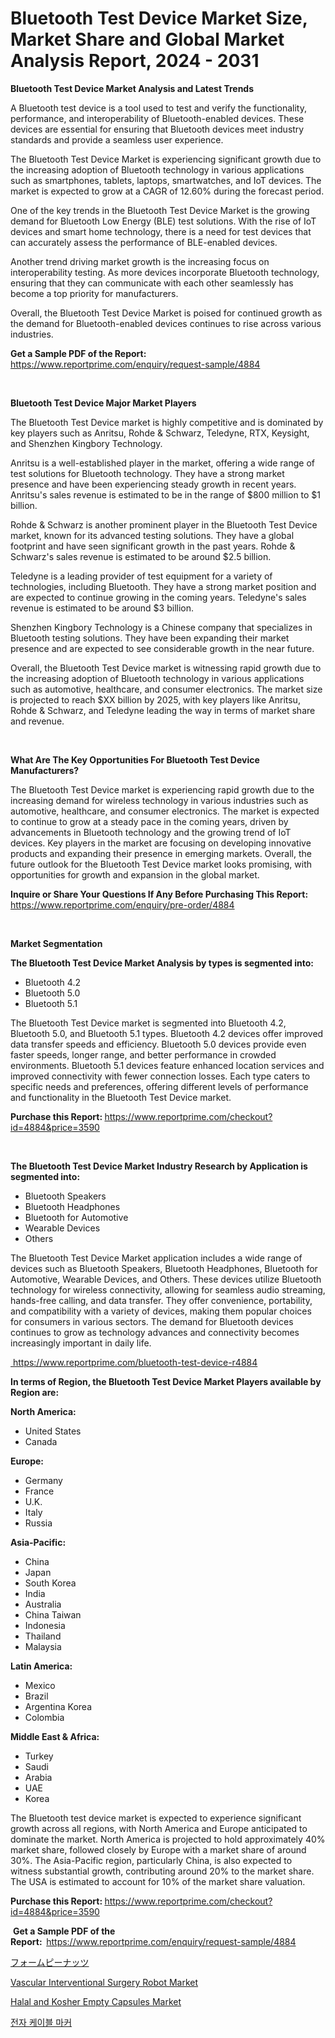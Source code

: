<p><h1>Bluetooth Test Device Market Size, Market Share and Global Market Analysis Report, 2024 - 2031</h1></p><p><strong>Bluetooth Test Device Market Analysis and Latest Trends</strong></p>
<p><p>A Bluetooth test device is a tool used to test and verify the functionality, performance, and interoperability of Bluetooth-enabled devices. These devices are essential for ensuring that Bluetooth devices meet industry standards and provide a seamless user experience.</p><p>The Bluetooth Test Device Market is experiencing significant growth due to the increasing adoption of Bluetooth technology in various applications such as smartphones, tablets, laptops, smartwatches, and IoT devices. The market is expected to grow at a CAGR of 12.60% during the forecast period.</p><p>One of the key trends in the Bluetooth Test Device Market is the growing demand for Bluetooth Low Energy (BLE) test solutions. With the rise of IoT devices and smart home technology, there is a need for test devices that can accurately assess the performance of BLE-enabled devices.</p><p>Another trend driving market growth is the increasing focus on interoperability testing. As more devices incorporate Bluetooth technology, ensuring that they can communicate with each other seamlessly has become a top priority for manufacturers.</p><p>Overall, the Bluetooth Test Device Market is poised for continued growth as the demand for Bluetooth-enabled devices continues to rise across various industries.</p></p>
<p><strong>Get a Sample PDF of the Report:&nbsp;</strong> <a href="https://www.reportprime.com/enquiry/request-sample/4884">https://www.reportprime.com/enquiry/request-sample/4884</a></p>
<p>&nbsp;</p>
<p><strong>Bluetooth Test Device Major Market Players</strong></p>
<p><p>The Bluetooth Test Device market is highly competitive and is dominated by key players such as Anritsu, Rohde & Schwarz, Teledyne, RTX, Keysight, and Shenzhen Kingbory Technology.</p><p>Anritsu is a well-established player in the market, offering a wide range of test solutions for Bluetooth technology. They have a strong market presence and have been experiencing steady growth in recent years. Anritsu's sales revenue is estimated to be in the range of $800 million to $1 billion.</p><p>Rohde & Schwarz is another prominent player in the Bluetooth Test Device market, known for its advanced testing solutions. They have a global footprint and have seen significant growth in the past years. Rohde & Schwarz's sales revenue is estimated to be around $2.5 billion.</p><p>Teledyne is a leading provider of test equipment for a variety of technologies, including Bluetooth. They have a strong market position and are expected to continue growing in the coming years. Teledyne's sales revenue is estimated to be around $3 billion.</p><p>Shenzhen Kingbory Technology is a Chinese company that specializes in Bluetooth testing solutions. They have been expanding their market presence and are expected to see considerable growth in the near future.</p><p>Overall, the Bluetooth Test Device market is witnessing rapid growth due to the increasing adoption of Bluetooth technology in various applications such as automotive, healthcare, and consumer electronics. The market size is projected to reach $XX billion by 2025, with key players like Anritsu, Rohde & Schwarz, and Teledyne leading the way in terms of market share and revenue.</p></p>
<p>&nbsp;</p>
<p><strong>What Are The Key Opportunities For Bluetooth Test Device Manufacturers?</strong></p>
<p><p>The Bluetooth Test Device market is experiencing rapid growth due to the increasing demand for wireless technology in various industries such as automotive, healthcare, and consumer electronics. The market is expected to continue to grow at a steady pace in the coming years, driven by advancements in Bluetooth technology and the growing trend of IoT devices. Key players in the market are focusing on developing innovative products and expanding their presence in emerging markets. Overall, the future outlook for the Bluetooth Test Device market looks promising, with opportunities for growth and expansion in the global market.</p></p>
<p><strong>Inquire or Share Your Questions If Any Before Purchasing This Report:</strong> <a href="https://www.reportprime.com/enquiry/pre-order/4884">https://www.reportprime.com/enquiry/pre-order/4884</a></p>
<p>&nbsp;</p>
<p><strong>Market Segmentation</strong></p>
<p><strong>The Bluetooth Test Device Market Analysis by types is segmented into:</strong></p>
<p><ul><li>Bluetooth 4.2</li><li>Bluetooth 5.0</li><li>Bluetooth 5.1</li></ul></p>
<p><p>The Bluetooth Test Device market is segmented into Bluetooth 4.2, Bluetooth 5.0, and Bluetooth 5.1 types. Bluetooth 4.2 devices offer improved data transfer speeds and efficiency. Bluetooth 5.0 devices provide even faster speeds, longer range, and better performance in crowded environments. Bluetooth 5.1 devices feature enhanced location services and improved connectivity with fewer connection losses. Each type caters to specific needs and preferences, offering different levels of performance and functionality in the Bluetooth Test Device market.</p></p>
<p><strong>Purchase this Report:&nbsp;</strong><a href="https://www.reportprime.com/checkout?id=4884&price=3590">https://www.reportprime.com/checkout?id=4884&price=3590</a></p>
<p>&nbsp;</p>
<p><strong>The Bluetooth Test Device Market Industry Research by Application is segmented into:</strong></p>
<p><ul><li>Bluetooth Speakers</li><li>Bluetooth Headphones</li><li>Bluetooth for Automotive</li><li>Wearable Devices</li><li>Others</li></ul></p>
<p><p>The Bluetooth Test Device Market application includes a wide range of devices such as Bluetooth Speakers, Bluetooth Headphones, Bluetooth for Automotive, Wearable Devices, and Others. These devices utilize Bluetooth technology for wireless connectivity, allowing for seamless audio streaming, hands-free calling, and data transfer. They offer convenience, portability, and compatibility with a variety of devices, making them popular choices for consumers in various sectors. The demand for Bluetooth devices continues to grow as technology advances and connectivity becomes increasingly important in daily life.</p></p>
<p><a href="https://www.reportprime.com/bluetooth-test-device-r4884">&nbsp;https://www.reportprime.com/bluetooth-test-device-r4884</a></p>
<p><strong>In terms of Region, the Bluetooth Test Device Market Players available by Region are:</strong></p>
<p>
    <p> <strong> North America: </strong>
        <ul>
            <li>United States</li>
            <li>Canada</li>
        </ul>
        </p> 
    <p> <strong> Europe: </strong>
        <ul>
            <li>Germany</li>
            <li>France</li>
            <li>U.K.</li>
            <li>Italy</li>
            <li>Russia</li>
        </ul>
        </p> 
    <p> <strong> Asia-Pacific: </strong>
        <ul>
            <li>China</li>
            <li>Japan</li>
            <li>South Korea</li>
            <li>India</li>
            <li>Australia</li>
            <li>China Taiwan</li>
            <li>Indonesia</li>
            <li>Thailand</li>
            <li>Malaysia</li>
        </ul>
        </p> 
    <p> <strong> Latin America: </strong>
        <ul>
            <li>Mexico</li>
            <li>Brazil</li>
            <li>Argentina Korea</li>
            <li>Colombia</li>
        </ul>
        </p> 
    <p> <strong> Middle East & Africa: </strong>
        <ul>
            <li>Turkey</li>
            <li>Saudi</li>
            <li>Arabia</li>
            <li>UAE</li>
            <li>Korea</li>
        </ul>
    </p>
    </p>
<p><p>The Bluetooth test device market is expected to experience significant growth across all regions, with North America and Europe anticipated to dominate the market. North America is projected to hold approximately 40% market share, followed closely by Europe with a market share of around 30%. The Asia-Pacific region, particularly China, is also expected to witness substantial growth, contributing around 20% to the market share. The USA is estimated to account for 10% of the market share valuation.</p></p>
<p><strong>Purchase this Report: </strong><a href="https://www.reportprime.com/checkout?id=4884&price=3590">https://www.reportprime.com/checkout?id=4884&price=3590</a></p>
<p>&nbsp;<strong>Get a Sample PDF of the Report:&nbsp;&nbsp;</strong><a href="https://www.reportprime.com/enquiry/request-sample/4884">https://www.reportprime.com/enquiry/request-sample/4884</a></p>
<p><strong></strong></p>
<p><p><a href="https://github.com/sghwr779811674/Market-Research-Report-List-3/blob/main/328222849829.md">フォームピーナッツ</a></p><p><a href="https://issuu.com/reportprime-2/docs/vascular-interventional-surgery-robot-market-size-">Vascular Interventional Surgery Robot Market</a></p><p><a href="https://issuu.com/reportprime-2/docs/halal-and-kosher-empty-capsules-market-size-2030.p">Halal and Kosher Empty Capsules Market</a></p><p><a href="https://github.com/vdhdwjyp90142/Market-Research-Report-List-3/blob/main/844379058372.md">전자 케이블 마커</a></p></p>